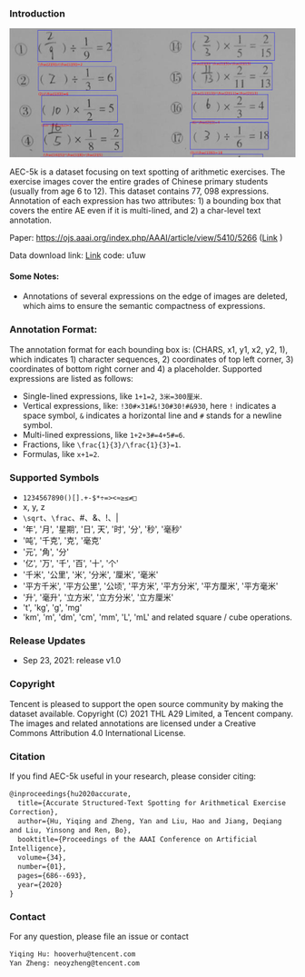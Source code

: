 <!-- <img src="imgs/DSFD_logo.PNG" title="Logo" width="300" />  -->

### Introduction
<p align='center'>
  <img src='demo.png' width=1000'/>
</p>

AEC-5k is a dataset focusing on text spotting of arithmetic exercises.
The exercise images cover the entire grades of Chinese primary students (usually from age 6 to 12). 
This dataset contains 77, 098 expressions.
Annotation of each expression has two attributes: 1) a bounding box that covers the entire AE even if it is multi-lined, and 2) a char-level text annotation. 

Paper: https://ojs.aaai.org/index.php/AAAI/article/view/5410/5266 ([Link](https://ojs.aaai.org/index.php/AAAI/article/view/5410/5266) )

Data download link: [Link](https://pan.baidu.com/s/1kKWdqGao4f8G_kOFnt8VeA) code: u1uw

#### Some Notes:
* Annotations of several expressions on the edge of images are deleted, which aims to ensure the semantic compactness of expressions.

### Annotation Format:
The annotation format for each bounding box is: (CHARS, x1, y1, x2, y2, 1), which indicates 1) character sequences, 2) coordinates of top left corner, 3) coordinates of bottom right corner and 4) a placeholder.
Supported expressions are listed as follows:
* Single-lined expressions, like `1+1=2`, `3米=300厘米`.
* Vertical expressions, like: `!30#×31#&!30#30!#&930`, here `!` indicates a space symbol, `&` indicates a horizontal line and `#` stands for a newline symbol.
* Multi-lined expressions, like `1+2+3#=4+5#=6`.
* Fractions, like `\frac{1}{3}/\frac{1}{3}=1`.
* Formulas, like `x+1=2`.

### Supported Symbols
* `1234567890()[].+-$*÷=><≈≥≤≠□`
* x, y, z
* `\sqrt`、`\frac`、#、&、!、|
* '年', '月', '星期', '日', 天', '时', '分', '秒', '毫秒'
* '吨', '千克', '克', '毫克'
* '元', '角', '分'
* '亿', '万', '千', '百', '十', '个'
* '千米', '公里', '米', '分米', '厘米', '毫米'
* '平方千米', '平方公里', '公顷', '平方米', '平方分米', '平方厘米', '平方毫米'
* '升', '毫升', '立方米', '立方分米', '立方厘米'
* 't', 'kg', 'g', 'mg'
* 'km', 'm', 'dm', 'cm', 'mm', 'L', 'mL' and related square / cube operations.

### Release Updates
* Sep 23, 2021: release v1.0

### Copyright
Tencent is pleased to support the open source community by making the dataset available. 
Copyright (C) 2021 THL A29 Limited, a Tencent company.  
The images and related annotations are licensed under a Creative Commons Attribution 4.0 International License.

### Citation
If you find AEC-5k useful in your research, please consider citing: 
```
@inproceedings{hu2020accurate,
  title={Accurate Structured-Text Spotting for Arithmetical Exercise Correction},
  author={Hu, Yiqing and Zheng, Yan and Liu, Hao and Jiang, Deqiang and Liu, Yinsong and Ren, Bo},
  booktitle={Proceedings of the AAAI Conference on Artificial Intelligence},
  volume={34},
  number={01},
  pages={686--693},
  year={2020}
}
```

### Contact
For any question, please file an issue or contact
```
Yiqing Hu: hooverhu@tencent.com
Yan Zheng: neoyzheng@tencent.com
```